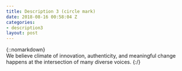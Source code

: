 ```yaml
---
title: Description 3 (circle mark)
date: 2018-08-16 00:58:04 Z
categories:
- description3
layout: post
---
```


{::nomarkdown}  
We believe climate of innovation, authenticity, and meaningful change happens at the intersection of many diverse voices.
{:/}  
